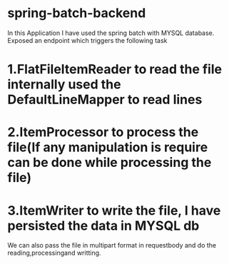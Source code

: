 # spring-batch-backend
In this Application I have used the spring batch with MYSQL database.
Exposed an endpoint which triggers the following task

# 1.FlatFileItemReader to read the file internally used the DefaultLineMapper to read lines
# 2.ItemProcessor to process the file(If any manipulation is require can be done while processing the file)
# 3.ItemWriter to write the file, I have persisted the data in MYSQL db

We can also pass the file in multipart format in requestbody and do the reading,processingand writting.
